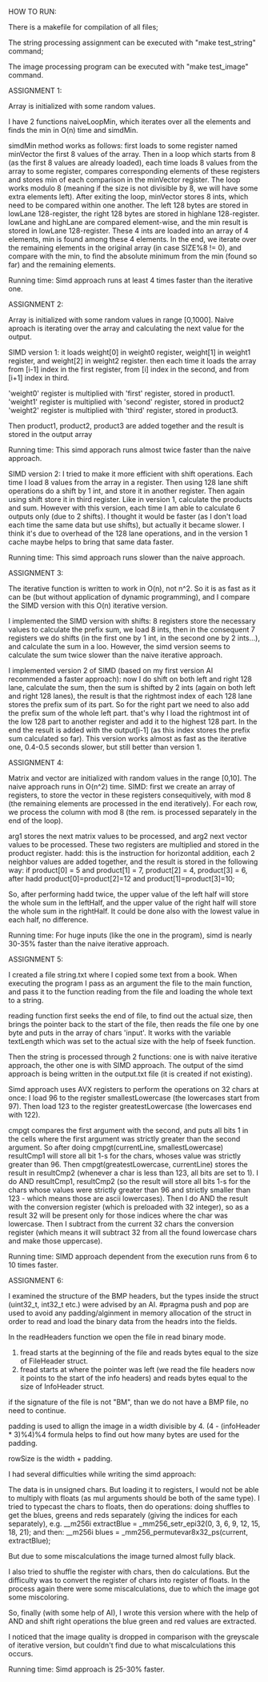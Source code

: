 HOW TO RUN:

There is a makefile for compilation of all files;

The string processing assignment can be executed with "make test_string" command;

The image processing program can be executed with "make test_image" command.


ASSIGNMENT 1:

Array is initialized with some random values.

I have 2 functions naiveLoopMin, which iterates over all the elements and finds the min in O(n) time and simdMin.

simdMin method works as follows:
first loads to some register named minVector the first 8 values of the array.
Then in a loop which starts from 8 (as the first 8 values are already loaded), each time loads 8 values from the array to some register, compares corresponding elements of these registers and stores min of each comparison in the minVector register.
The loop works modulo 8 (meaning if the size is not divisible by 8, we will have some extra elements left).
After exiting the loop, minVector stores 8 ints, which need to be compared within one another.
The left 128 bytes are stored in lowLane 128-register, the right 128 bytes are stored in highlane 128-register.
lowLane and highLane are compared element-wise, and the min result is stored in lowLane 128-register.
These 4 ints are loaded into an array of 4 elements, min is found among these 4 elements.
In the end, we iterate over the remaining elements in the original array (in case SIZE%8 != 0), and compare with the min, to find the absolute minimum from the min (found so far) and the remaining elements.

Running time:
Simd approach runs at least 4 times faster than the iterative one.


ASSIGNMENT 2:

Array is initialized with some random values in range [0,1000].
Naive aproach is iterating over the array and calculating the next value for the output.

SIMD version 1:
it loads weight[0] in weight0 register, weight[1] in weight1 register, and weight[2] in weight2 register.
then each time it loads the array from [i-1] index in the first register, from [i] index in the second, and from [i+1] index in third.

'weight0' register is multiplied with 'first' register, stored in product1.
'weight1' register is multiplied with 'second' register, stored in product2
'weight2' register is multiplied with 'third' register, stored in product3.

Then product1, product2, product3 are added together and the result is stored in the output array

Running time: This simd apporach runs almost twice faster than the naive approach.

SIMD version 2:
I tried to make it more efficient with shift operations.
Each time I load 8 values from the array in a register.
Then using 128 lane shift operations do a shift by 1 int, and store it in another register.
Then again using shift store it in third register.
Like in version 1, calculate the products and sum.
However with this version, each time I am able to calculate 6 outputs only (due to 2 shifts).
I thought it would be faster (as I don't load each time the same data but use shifts), but actually it became slower. 
I think it's due to overhead of the 128 lane operations, and in the version 1 cache maybe helps to bring that same data faster.

Running time: This simd approach runs slower than the naive approach.


ASSIGNMENT 3:

The iterative function is written to work in O(n), not n^2. So it is as fast as it can be (but without application of dynamic programming), and I compare the SIMD version with this O(n) iterative version.

I implemented the SIMD version with shifts: 8 registers store the necessary values to calculate the prefix sum, we load 8 ints, then in the consequent 7 registers we do shifts (in the first one by 1 int, in the second one by 2 ints...), and calculate the sum in a loo.
However, the simd version seems to calculate the sum twice slower than the naive iterative approach.

I implemented version 2 of SIMD (based on my first version AI recommended a faster approach): now I do shift on both left and right 128 lane, calculate the sum, then the sum is shifted by 2 ints (again on both left and right 128 lanes), the result is that the rightmost index of each 128 lane stores the prefix sum of its part. So for the right part we need to also add the prefix sum of the whole left part. that's why I load the rightmost int of the low 128 part to another register and add it to the highest 128 part. In the end the result is added with the output[i-1] (as this index stores the prefix sum calculated so far). This version works almost as fast as the iterative one, 0.4-0.5 seconds slower, but still better than version 1.


ASSIGNMENT 4:

Matrix and vector are initialized with random values in the range [0,10].
The naive approach runs in O(n^2) time.
SIMD:
first we create an array of registers, to store the vector in these registers consequitively, with mod 8 (the remaining elements are processed in the end iteratively).
For each row, we process the column with mod 8 (the rem. is processed separately in the end of the loop).

arg1 stores the next matrix values to be processed, and arg2 next vector values to be processed.
These two registers are multiplied and stored in the product register.
hadd: this is the instruction for horizontal addition, each 2 neighbor values are added together, and the result is stored in the following way: if product[0] = 5 and product[1] = 7, product[2] = 4, product[3] = 6, after hadd product[0]=product[2]=12 and product[1]=product[3]=10;

So, after performing hadd twice, the upper value of the left half will store the whole sum in the leftHalf, and the upper value of the right half will store the whole sum in the rightHalf. It could be done also with the lowest value in each half, no difference.

Running time:
For huge inputs (like the one in the program), simd is nearly 30-35% faster than the naive iterative approach.


ASSIGNMENT 5:

I created a file string.txt where I copied some text from a book.
When executing the program I pass as an argument the file to the main function, and pass it to the function reading from the file and loading the whole text to a string.

reading function first seeks the end of file, to find out the actual size, then brings the pointer back to the start of the file, then reads the file one by one byte and puts in the array of chars 'input'. It works with the variable textLength which was set to the actual size with the help of fseek function.

Then the string is processed through 2 functions: one is with naive iterative approach, the other one is with SIMD approach.
The output of the simd approach is being written in the output.txt file (it is created if not existing).

Simd approach uses AVX registers to perform the operations on 32 chars at once:
I load 96 to the register smallestLowercase (the lowercases start from 97).
Then load 123 to the register greatestLowercase (the lowercases end with 122).

cmpgt compares the first argument with the second, and puts all bits 1 in the cells where the first argument was strictly greater than the second argument. So after doing cmpgt(currentLine, smallestLowercase) resultCmp1 will store all bit 1-s for the chars, whoses value was strictly greater than 96.
Then cmpgt(greatestLowercase, currentLine) stores the result in resultCmp2 (whenever a char is less than 123, all bits are set to 1).
I do AND resultCmp1, resultCmp2 (so the result will store all bits 1-s for the chars whose values were strictly greater than 96 and strictly smaller than 123 - which means those are ascii lowercases).
Then I do AND the result with the conversion register (which is preloaded with 32 integer), so as a result 32 will be present only for those indices where the char was lowercase.
Then I subtract from the current 32 chars the conversion register (which means it will subtract 32 from all the found lowercase chars and make those uppercase).

Running time: SIMD approach dependent from the execution runs from 6 to 10 times faster.


ASSIGNMENT 6:

I examined the structure of the BMP headers, but the types inside the struct (uint32_t, int32_t etc.) were advised by an AI. #pragma push and pop are used to avoid any padding/alginment in memory allocation of the struct in order to read and load the binary data from the headrs into the fields.

In the readHeaders function we open the file in read binary mode.
1) fread starts at the beginning of the file and reads bytes equal to the size of FileHeader struct.
2) fread starts at where the pointer was left (we read the file headers now it points to the start of the info headers) and reads bytes equal to the size of InfoHeader struct.

if the signature of the file is not "BM", than we do not have a BMP file, no need to continue.

padding is used to allign the image in a width divisible by 4.
(4 - (infoHeader * 3)%4)%4 formula helps to find out how many bytes are used for the padding.

rowSize is the width + padding.

I had several difficulties while writing the simd approach:

The data is in unsigned chars. But loading it to registers, I would not be able to multiply with floats (as mul arguments should be both of the same type).
I tried to typecast the chars to floats, then do operations:
doing shuffles to get the blues, greens and reds separately (giving the indices for each separately), e.g. __m256i extractBlue = _mm256_setr_epi32(0, 3, 6, 9, 12, 15, 18, 21);
and then:
__m256i blues = _mm256_permutevar8x32_ps(current, extractBlue);

But due to some miscalculations the image turned almost fully black.

I also tried to shuffle the register with chars, then do calculations.
But the difficulty was to convert the register of chars into register of floats.
In the process again there were some miscalculations, due to which the image got some miscoloring.

So, finally (with some help of AI), I wrote this version where with the help of AND and shift right operations the blue green and red values are extracted.

I noticed that the image quality is dropped in comparison with the greyscale of iterative version, but couldn't find due to what miscalculations this occurs.

Running time:
Simd approach is 25-30% faster.